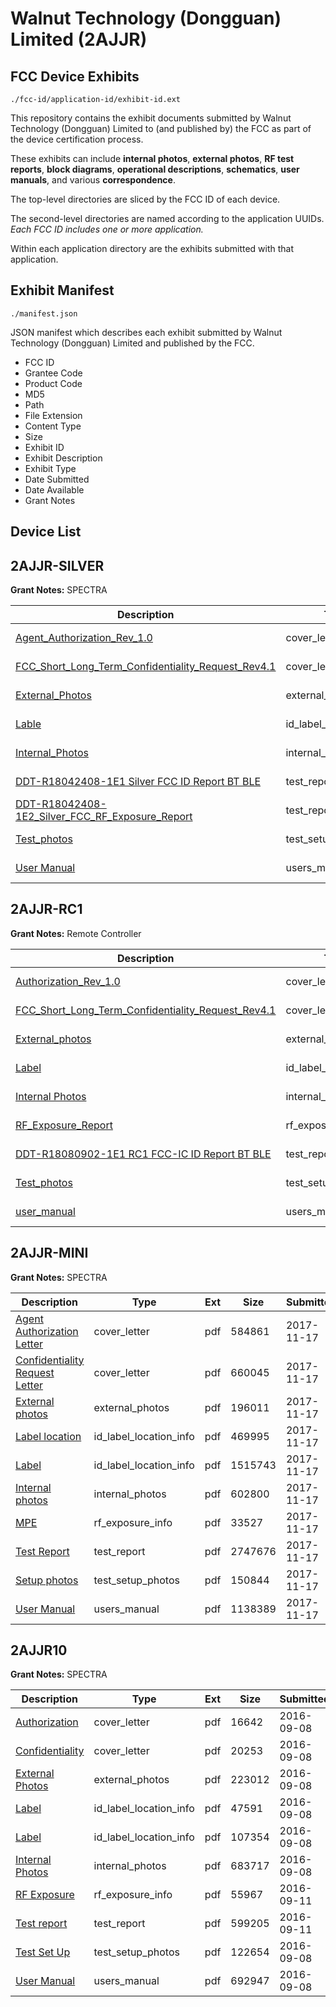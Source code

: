 # Walnut Technology (Dongguan) Limited (2AJJR)
## FCC Device Exhibits

```
./fcc-id/application-id/exhibit-id.ext
```

This repository contains the exhibit documents submitted by Walnut Technology (Dongguan) Limited to (and published by) the FCC as part of the device certification process.

These exhibits can include **internal photos**, **external photos**, **RF test reports**, **block diagrams**, **operational descriptions**, **schematics**, **user manuals**, and various **correspondence**.

The top-level directories are sliced by the FCC ID of each device.

The second-level directories are named according to the application UUIDs. *Each FCC ID includes one or more application.*

Within each application directory are the exhibits submitted with that application. 

## Exhibit Manifest

```
./manifest.json
```

JSON manifest which describes each exhibit submitted by Walnut Technology (Dongguan) Limited and published by the FCC.

- FCC ID
- Grantee Code
- Product Code
- MD5
- Path
- File Extension
- Content Type
- Size
- Exhibit ID
- Exhibit Description
- Exhibit Type
- Date Submitted
- Date Available
- Grant Notes

## Device List
## 2AJJR-SILVER
**Grant Notes:** SPECTRA

| Description | Type | Ext | Size | Submitted | Available |
| ----------- | ---- | --- | ---- | --------- | --------- |
| [Agent_Authorization_Rev_1.0](2AJJR-SILVER/1f22131f43bc6908c6128acb78feebf7/4024781.pdf) | cover_letter | pdf | 12209 | 2018-09-30 | 2018-09-30 |
| [FCC_Short_Long_Term_Confidentiality_Request_Rev4.1](2AJJR-SILVER/1f22131f43bc6908c6128acb78feebf7/4024784.pdf) | cover_letter | pdf | 77543 | 2018-09-30 | 2018-09-30 |
| [External_Photos](2AJJR-SILVER/1f22131f43bc6908c6128acb78feebf7/4024779.pdf) | external_photos | pdf | 708610 | 2018-09-30 | 2019-03-29 |
| [Lable](2AJJR-SILVER/1f22131f43bc6908c6128acb78feebf7/4024786.pdf) | id_label_location_info | pdf | 80813 | 2018-09-30 | 2018-09-30 |
| [Internal_Photos](2AJJR-SILVER/1f22131f43bc6908c6128acb78feebf7/4024780.pdf) | internal_photos | pdf | 4019800 | 2018-09-30 | 2019-03-29 |
| [DDT-R18042408-1E1 Silver FCC ID Report BT BLE](2AJJR-SILVER/1f22131f43bc6908c6128acb78feebf7/4024782.pdf) | test_report | pdf | 1708235 | 2018-09-30 | 2018-09-30 |
| [DDT-R18042408-1E2_Silver_FCC_RF_Exposure_Report](2AJJR-SILVER/1f22131f43bc6908c6128acb78feebf7/4024783.pdf) | test_report | pdf | 673067 | 2018-09-30 | 2018-09-30 |
| [Test_photos](2AJJR-SILVER/1f22131f43bc6908c6128acb78feebf7/4024778.pdf) | test_setup_photos | pdf | 269283 | 2018-09-30 | 2019-03-29 |
| [User Manual](2AJJR-SILVER/1f22131f43bc6908c6128acb78feebf7/4024785.pdf) | users_manual | pdf | 1153006 | 2018-09-30 | 2019-03-29 |
## 2AJJR-RC1
**Grant Notes:** Remote Controller

| Description | Type | Ext | Size | Submitted | Available |
| ----------- | ---- | --- | ---- | --------- | --------- |
| [Authorization_Rev_1.0](2AJJR-RC1/00d6c0ed20e89fcd1b56ca7dcb46c72f/3980072.pdf) | cover_letter | pdf | 29597 | 2018-08-28 | 2018-08-28 |
| [FCC_Short_Long_Term_Confidentiality_Request_Rev4.1](2AJJR-RC1/00d6c0ed20e89fcd1b56ca7dcb46c72f/3980075.pdf) | cover_letter | pdf | 69624 | 2018-08-28 | 2018-08-28 |
| [External_photos](2AJJR-RC1/00d6c0ed20e89fcd1b56ca7dcb46c72f/3980070.pdf) | external_photos | pdf | 826087 | 2018-08-28 | 2019-02-24 |
| [Label](2AJJR-RC1/00d6c0ed20e89fcd1b56ca7dcb46c72f/3980076.pdf) | id_label_location_info | pdf | 126430 | 2018-08-28 | 2018-08-28 |
| [Internal Photos](2AJJR-RC1/00d6c0ed20e89fcd1b56ca7dcb46c72f/3980071.pdf) | internal_photos | pdf | 1608476 | 2018-08-28 | 2019-02-24 |
| [RF_Exposure_Report](2AJJR-RC1/00d6c0ed20e89fcd1b56ca7dcb46c72f/3980074.pdf) | rf_exposure_info | pdf | 513968 | 2018-08-28 | 2018-08-28 |
| [DDT-R18080902-1E1 RC1 FCC-IC ID Report BT BLE](2AJJR-RC1/00d6c0ed20e89fcd1b56ca7dcb46c72f/3980073.pdf) | test_report | pdf | 1293087 | 2018-08-28 | 2018-08-28 |
| [Test_photos](2AJJR-RC1/00d6c0ed20e89fcd1b56ca7dcb46c72f/3980068.pdf) | test_setup_photos | pdf | 279561 | 2018-08-28 | 2019-02-24 |
| [user_manual](2AJJR-RC1/00d6c0ed20e89fcd1b56ca7dcb46c72f/3980069.pdf) | users_manual | pdf | 295706 | 2018-08-28 | 2019-02-24 |
## 2AJJR-MINI
**Grant Notes:** SPECTRA

| Description | Type | Ext | Size | Submitted | Available |
| ----------- | ---- | --- | ---- | --------- | --------- |
| [Agent Authorization Letter](2AJJR-MINI/851f0184134155287f0a4a1f7c112d89/3643133.pdf) | cover_letter | pdf | 584861 | 2017-11-17 | 2017-11-17 |
| [Confidentiality Request Letter](2AJJR-MINI/851f0184134155287f0a4a1f7c112d89/3643135.pdf) | cover_letter | pdf | 660045 | 2017-11-17 | 2017-11-17 |
| [External photos](2AJJR-MINI/851f0184134155287f0a4a1f7c112d89/3643136.pdf) | external_photos | pdf | 196011 | 2017-11-17 | 2017-11-17 |
| [Label location](2AJJR-MINI/851f0184134155287f0a4a1f7c112d89/3643138.pdf) | id_label_location_info | pdf | 469995 | 2017-11-17 | 2017-11-17 |
| [Label](2AJJR-MINI/851f0184134155287f0a4a1f7c112d89/3643139.pdf) | id_label_location_info | pdf | 1515743 | 2017-11-17 | 2017-11-17 |
| [Internal photos](2AJJR-MINI/851f0184134155287f0a4a1f7c112d89/3643137.pdf) | internal_photos | pdf | 602800 | 2017-11-17 | 2017-11-17 |
| [MPE](2AJJR-MINI/851f0184134155287f0a4a1f7c112d89/3643140.pdf) | rf_exposure_info | pdf | 33527 | 2017-11-17 | 2017-11-17 |
| [Test Report](2AJJR-MINI/851f0184134155287f0a4a1f7c112d89/3643144.pdf) | test_report | pdf | 2747676 | 2017-11-17 | 2017-11-17 |
| [Setup photos](2AJJR-MINI/851f0184134155287f0a4a1f7c112d89/3643143.pdf) | test_setup_photos | pdf | 150844 | 2017-11-17 | 2017-11-17 |
| [User Manual](2AJJR-MINI/851f0184134155287f0a4a1f7c112d89/3643145.pdf) | users_manual | pdf | 1138389 | 2017-11-17 | 2017-11-17 |
## 2AJJR10
**Grant Notes:** SPECTRA

| Description | Type | Ext | Size | Submitted | Available |
| ----------- | ---- | --- | ---- | --------- | --------- |
| [Authorization](2AJJR10/12511db93aec4b98eee29e37b3b8b9da/3127190.pdf) | cover_letter | pdf | 16642 | 2016-09-08 | 2016-09-11 |
| [Confidentiality](2AJJR10/12511db93aec4b98eee29e37b3b8b9da/3127191.pdf) | cover_letter | pdf | 20253 | 2016-09-08 | 2016-09-11 |
| [External Photos](2AJJR10/12511db93aec4b98eee29e37b3b8b9da/3127192.pdf) | external_photos | pdf | 223012 | 2016-09-08 | 2016-09-11 |
| [Label](2AJJR10/12511db93aec4b98eee29e37b3b8b9da/3127194.pdf) | id_label_location_info | pdf | 47591 | 2016-09-08 | 2016-09-11 |
| [Label](2AJJR10/12511db93aec4b98eee29e37b3b8b9da/3127195.pdf) | id_label_location_info | pdf | 107354 | 2016-09-08 | 2016-09-11 |
| [Internal Photos](2AJJR10/12511db93aec4b98eee29e37b3b8b9da/3127193.pdf) | internal_photos | pdf | 683717 | 2016-09-08 | 2016-09-11 |
| [RF Exposure](2AJJR10/12511db93aec4b98eee29e37b3b8b9da/3130303.pdf) | rf_exposure_info | pdf | 55967 | 2016-09-11 | 2016-09-11 |
| [Test report](2AJJR10/12511db93aec4b98eee29e37b3b8b9da/3130302.pdf) | test_report | pdf | 599205 | 2016-09-11 | 2016-09-11 |
| [Test Set Up](2AJJR10/12511db93aec4b98eee29e37b3b8b9da/3127199.pdf) | test_setup_photos | pdf | 122654 | 2016-09-08 | 2016-09-11 |
| [User Manual](2AJJR10/12511db93aec4b98eee29e37b3b8b9da/3127202.pdf) | users_manual | pdf | 692947 | 2016-09-08 | 2016-09-11 |
